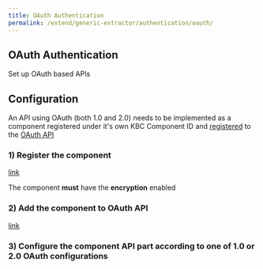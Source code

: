 ```yaml
---
title: OAuth Authentication
permalink: /extend/generic-extractor/authentication/oauth/
---
```


## OAuth Authentication
Set up OAuth based APIs

## Configuration
An API using OAuth (both 1.0 and 2.0) needs to be implemented as a component registered under it's own KBC Component ID and [registered](http://docs.oauthv2.apiary.io/#reference/manage/addlist-supported-api/add-new-component) to the [OAuth API](http://docs.oauthv2.apiary.io/)

### 1) Register the component
[link](https://developers.keboola.com/extend/registration/)

The component **must** have the **encryption** enabled

### 2) Add the component to OAuth API
[link](http://docs.oauthv2.apiary.io/#reference/manage/addlist-supported-api/add-new-component)

### 3) Configure the component API part according to one of 1.0 or 2.0 OAuth configurations
